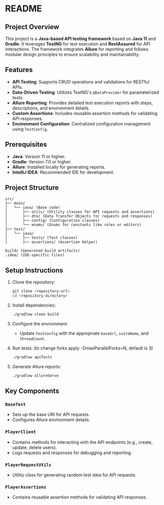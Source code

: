 # README

## Project Overview
This project is a **Java-based API testing framework** based on **Java 11** and  **Gradle**. It leverages **TestNG** for test execution and **RestAssured** for API interactions. The framework integrates **Allure** for reporting and follows modular design principles to ensure scalability and maintainability.

## Features
- **API Testing**: Supports CRUD operations and validations for RESTful APIs.
- **Data-Driven Testing**: Utilizes TestNG's `@DataProvider` for parameterized tests.
- **Allure Reporting**: Provides detailed test execution reports with steps, descriptions, and environment details.
- **Custom Assertions**: Includes reusable assertion methods for validating API responses.
- **Environment Configuration**: Centralized configuration management using `TestConfig`.

## Prerequisites
- **Java**: Version 11 or higher.
- **Gradle**: Version 7.0 or higher.
- **Allure**: Installed locally for generating reports.
- **IntelliJ IDEA**: Recommended IDE for development.

## Project Structure
```
src/
├── main/
│   └── java/ (Base code)
│       ├── utils/ (Utility classes for API requests and assertions)
│       ├── dto/ (Data Transfer Objects for requests and responses)
│       ├── config/ (Configuration classes)
│       └── enums/ (Enums for constants like roles or editors)
├── test/
│   └── java/
│       ├── tests/ (Test classes)
│       ├── assertions/ (Assertion Helper)

build/ (Generated build artifacts)
.idea/ (IDE-specific files)
```

## Setup Instructions
1. Clone the repository:
   ```bash
   git clone <repository-url>
   cd <repository-directory>
   ```

2. Install dependencies:
   ```bash
   ./gradlew clean build
   ```

3. Configure the environment:
    - Update `TestConfig` with the appropriate `baseUrl`, `suiteName`, and `threadCount`.

4. Run tests: (to change forks apply -DmaxParallelForks=N, default is 3)
   ```bash
   ./gradlew apiTests 
   ```

5. Generate Allure reports:
   ```bash
   ./gradlew allureServe
   ```

## Key Components
### `BaseTest`
- Sets up the base URI for API requests.
- Configures Allure environment details.

### `PlayerClient`
- Contains methods for interacting with the API endpoints (e.g., create, update, delete users).
- Logs requests and responses for debugging and reporting.

### `PlayerRequestUtils`
- Utility class for generating random test data for API requests.

### `PlayerAssertions`
- Contains reusable assertion methods for validating API responses.
